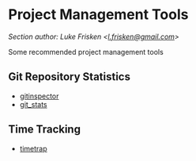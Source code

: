 # Project Management Tools

_Section author: Luke Frisken <[l.frisken@gmail.com](mailto:l.frisken@gmail.com)>_

Some recommended project management tools

## Git Repository Statistics

- [gitinspector](https://github.com/ejwa/gitinspector)
- [git_stats](https://github.com/tomgi/git_stats)

## Time Tracking

- [timetrap](https://github.com/samg/timetrap)
